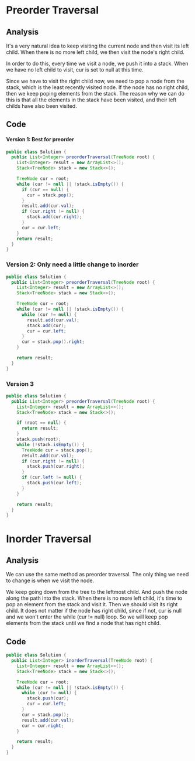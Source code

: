 # Preorder Traversal
## Analysis
It's a very natural idea to keep visiting the current node and then visit its left child. When there is no more left child, we then visit the node's right child. 

In order to do this, every time we visit a node, we push it into a stack. When we have no left child to visit, cur is set to null at this time. 

Since we have to visit the right child now, we need to pop a node from the stack, which is the least recently visited node. If the node has no right child, then we keep poping elements from the stack. The reason why we can do this is that all the elements in the stack have been visited, and their left childs have also been visited. 

## Code
#### Version 1: Best for preorder
```java
public class Solution {
  public List<Integer> preorderTraversal(TreeNode root) {
    List<Integer> result = new ArrayList<>();
    Stack<TreeNode> stack = new Stack<>();

    TreeNode cur = root;
    while (cur != null || !stack.isEmpty()) {
      if (cur == null) {
        cur = stack.pop();
      }
      result.add(cur.val);
      if (cur.right != null) {
        stack.add(cur.right);
      }
      cur = cur.left;
    }
    return result;
  }
}
```

### Version 2: Only need a little change to inorder
```java
public class Solution {
  public List<Integer> preorderTraversal(TreeNode root) {
    List<Integer> result = new ArrayList<>();
    Stack<TreeNode> stack = new Stack<>();

    TreeNode cur = root;
    while (cur != null || !stack.isEmpty()) {
      while (cur != null) {
        result.add(cur.val);
        stack.add(cur);
        cur = cur.left;
      }
      cur = stack.pop().right;
    }

    return result;
  }
}
```

### Version 3
```java
public class Solution {
  public List<Integer> preorderTraversal(TreeNode root) {
    List<Integer> result = new ArrayList<>();
    Stack<TreeNode> stack = new Stack<>();

    if (root == null) {
      return result;
    }
    stack.push(root);
    while (!stack.isEmpty()) {
      TreeNode cur = stack.pop();
      result.add(cur.val);
      if (cur.right != null) {
        stack.push(cur.right);
      }
      if (cur.left != null) {
        stack.push(cur.left);
      }
    }

    return result;
  }
}
```

# Inorder Traversal
## Analysis
We can use the same method as preorder traversal. The only thing we need to change is when we visit the node.

We keep going down from the tree to the leftmost child. And push the node along the path into the stack. When there is no more left child, it's time to pop an element from the stack and visit it. Then we should visit its right child. It does not matter if the node has right child, since if not, cur is null and we won't enter the while (cur != null) loop. So we will keep pop elements from the stack until we find a node that has right child. 

## Code
```java
public class Solution {
  public List<Integer> inorderTraversal(TreeNode root) {
    List<Integer> result = new ArrayList<>();
    Stack<TreeNode> stack = new Stack<>();

    TreeNode cur = root;
    while (cur != null || !stack.isEmpty()) {
      while (cur != null) {
        stack.push(cur);
        cur = cur.left;
      }
      cur = stack.pop();
      result.add(cur.val);
      cur = cur.right;
    }

    return result;
  }
}
```
